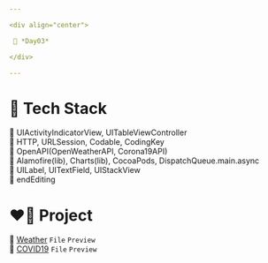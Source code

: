```yaml
---

<div align="center">

 💚 *Day03*

</div>

---
```


# 🤖 Tech Stack
🍏 UIActivityIndicatorView, UITableViewController  
🍏 HTTP, URLSession, Codable, CodingKey  
🍏 OpenAPI(OpenWeatherAPI, Corona19API)  
🍏 Alamofire(lib), Charts(lib), CocoaPods, DispatchQueue.main.async  
🍎 UILabel, UITextField, UIStackView  
🍎 endEditing  

# ❤️‍🔥 Project
📂 [Weather](https://github.com/DCherish/iOS_N_Swift/tree/main/Day03/Weather) `File` `Preview`  
📁 [COVID19](https://github.com/DCherish/iOS_N_Swift/tree/main/Day03/COVID19) `File` `Preview`  